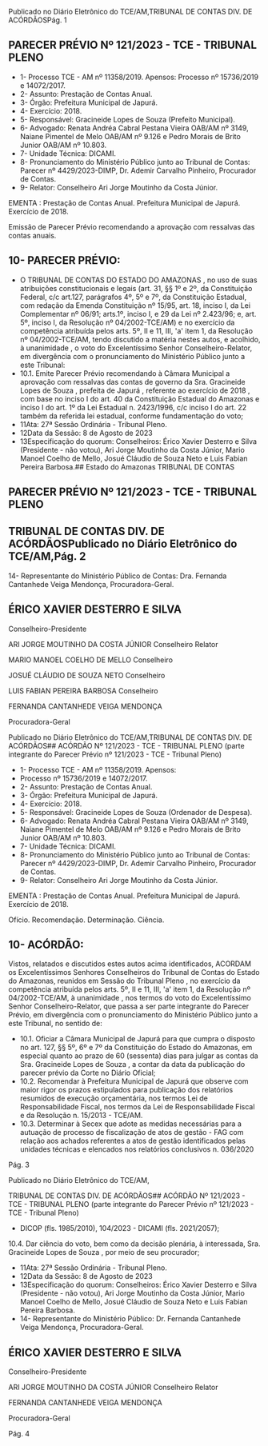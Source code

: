 Publicado  no  Diário  Eletrônico do TCE/AM,TRIBUNAL DE CONTAS DIV. DE ACÓRDÃOSPág. 1

## PARECER PRÉVIO Nº 121/2023 - TCE - TRIBUNAL PLENO

- 1- Processo TCE - AM nº 11358/2019. Apensos: Processo nº  15736/2019 e 14072/2017.
- 2- Assunto: Prestação de Contas Anual.
- 3- Órgão: Prefeitura Municipal de Japurá.
- 4- Exercício: 2018.
- 5- Responsável: Gracineide Lopes de Souza (Prefeito Municipal).
- 6- Advogado: Renata Andréa Cabral Pestana Vieira OAB/AM nº 3149, Naiane Pimentel de Melo OAB/AM nº 9.126 e Pedro Morais de Brito Junior OAB/AM nº 10.803.
- 7- Unidade Técnica: DICAMI.
- 8- Pronunciamento do  Ministério  Público  junto  ao  Tribunal  de  Contas: Parecer  nº 4429/2023-DIMP, Dr. Ademir Carvalho Pinheiro, Procurador de Contas.
- 9- Relator: Conselheiro Ari Jorge Moutinho da Costa Júnior.

EMENTA :  Prestação  de  Contas  Anual.    Prefeitura Municipal de Japurá.  Exercício de 2018.

Emissão de Parecer Prévio recomendando a aprovação com ressalvas das contas anuais.

## 10-  PARECER PRÉVIO:

- O  TRIBUNAL  DE  CONTAS  DO  ESTADO  DO  AMAZONAS ,  no  uso  de  suas atribuições  constitucionais  e  legais  (art.  31,  §§  1º  e  2º,  da  Constituição  Federal,  c/c art.127,  parágrafos  4º,  5º  e  7º,  da  Constituição  Estadual,  com  redação  da  Emenda Constituição nº 15/95, art. 18, inciso I, da Lei Complementar nº 06/91; arts.1º, inciso I, e 29  da  Lei  nº  2.423/96;  e,  art.  5º,  inciso  I,  da  Resolução  nº  04/2002-TCE/AM)  e  no exercício da competência atribuída pelos arts. 5º, II e 11, III, 'a' item 1, da Resolução nº 04/2002-TCE/AM, tendo discutido a matéria nestes autos, e acolhido, à unanimidade , o voto do Excelentíssimo Senhor Conselheiro-Relator, em divergência com o pronunciamento do Ministério Público junto a este Tribunal:
- 10.1.  Emite Parecer Prévio recomendando à Câmara Municipal a aprovação com ressalvas das contas de governo da Sra. Gracineide Lopes de Souza ,  prefeita  de Japurá ,  referente  ao  exercício  de 2018 , com base no inciso I do art. 40 da Constituição Estadual do Amazonas e inciso I do art. 1º da Lei Estadual n. 2423/1996, c/c inciso I do art. 22 também da referida lei estadual, conforme fundamentação do voto;
- 11Ata: 27ª Sessão Ordinária - Tribunal Pleno.
- 12Data da Sessão: 8 de Agosto de 2023
- 13Especificação do quorum: Conselheiros: Érico Xavier Desterro e Silva (Presidente -  não  votou),  Ari  Jorge  Moutinho  da  Costa  Júnior,  Mario  Manoel  Coelho  de  Mello, Josué Cláudio de Souza Neto e Luis Fabian Pereira Barbosa.## Estado do Amazonas TRIBUNAL DE CONTAS

## PARECER PRÉVIO Nº 121/2023 - TCE - TRIBUNAL PLENO

## TRIBUNAL DE CONTAS DIV. DE ACÓRDÃOSPublicado  no  Diário  Eletrônico do TCE/AM,Pág. 2

14-  Representante do Ministério Público de Contas: Dra. Fernanda Cantanhede Veiga Mendonça, Procuradora-Geral.

## ÉRICO XAVIER DESTERRO E SILVA

Conselheiro-Presidente

ARI JORGE MOUTINHO DA COSTA JÚNIOR Conselheiro Relator

MARIO MANOEL COELHO DE MELLO Conselheiro

JOSUÉ CLÁUDIO DE SOUZA NETO Conselheiro

LUIS FABIAN PEREIRA BARBOSA Conselheiro

FERNANDA CANTANHEDE VEIGA MENDONÇA

Procuradora-Geral

Publicado  no  Diário  Eletrônico do TCE/AM,TRIBUNAL DE CONTAS DIV. DE ACÓRDÃOS## ACÓRDÃO Nº 121/2023 - TCE - TRIBUNAL PLENO (parte integrante do Parecer Prévio nº 121/2023 - TCE - Tribunal Pleno)

- 1- Processo TCE - AM nº 11358/2019. Apensos:
- Processo nº  15736/2019 e 14072/2017.
- 2- Assunto: Prestação de Contas Anual.
- 3- Órgão: Prefeitura Municipal de Japurá.
- 4- Exercício: 2018.
- 5- Responsável: Gracineide Lopes de Souza (Ordenador de Despesa).
- 6- Advogado: Renata Andréa Cabral Pestana Vieira OAB/AM nº 3149, Naiane Pimentel de Melo OAB/AM nº 9.126 e Pedro Morais de Brito Junior OAB/AM nº 10.803.
- 7- Unidade Técnica: DICAMI.
- 8- Pronunciamento do  Ministério  Público  junto  ao  Tribunal  de  Contas: Parecer  nº 4429/2023-DIMP, Dr. Ademir Carvalho Pinheiro, Procurador de Contas.
- 9- Relator: Conselheiro Ari Jorge Moutinho da Costa Júnior.

EMENTA :  Prestação  de  Contas  Anual.    Prefeitura Municipal de Japurá. Exercício de 2018.

Ofício. Recomendação. Determinação. Ciência.

## 10-  ACÓRDÃO:

Vistos, relatados e discutidos estes autos acima identificados, ACORDAM os Excelentíssimos Senhores Conselheiros do Tribunal de Contas do Estado do Amazonas, reunidos em Sessão do Tribunal Pleno , no exercício da competência atribuída pelos arts. 5º, II e 11, III, 'a' item 1, da Resolução nº 04/2002-TCE/AM, à unanimidade , nos termos do voto do Excelentíssimo Senhor Conselheiro-Relator, que passa a ser parte integrante do Parecer Prévio, em divergência com o pronunciamento do Ministério Público junto a este Tribunal, no sentido de:

- 10.1.  Oficiar a Câmara Municipal de Japurá para que cumpra o disposto no art.  127,  §§  5º,  6º  e  7º  da  Constituição  do  Estado do Amazonas, em especial quanto ao prazo de 60 (sessenta) dias para julgar as contas da Sra. Gracineide Lopes de Souza , a contar da data da publicação do parecer prévio da Corte no Diário Oficial;
- 10.2.  Recomendar à Prefeitura Municipal de Japurá que observe com maior rigor  os  prazos  estipulados  para  publicação  dos  relatórios  resumidos de execução orçamentária, nos termos Lei de Responsabilidade Fiscal, nos  termos  da  Lei  de  Responsabilidade  Fiscal  e  da  Resolução  n. 15/2013 - TCE/AM.
- 10.3.  Determinar à  Secex  que  adote  as  medidas  necessárias  para  a autuação de processo de fiscalização de atos de gestão - FAG com relação  aos  achados  referentes  a  atos  de  gestão  identificados  pelas unidades técnicas e elencados nos relatórios conclusivos n. 036/2020

Pág. 3

Publicado  no  Diário  Eletrônico do TCE/AM,

TRIBUNAL DE CONTAS DIV. DE ACÓRDÃOS## ACÓRDÃO Nº 121/2023 - TCE - TRIBUNAL PLENO (parte integrante do Parecer Prévio nº 121/2023 - TCE - Tribunal Pleno)

- DICOP (fls. 1985/2010), 104/2023 - DICAMI (fls. 2021/2057);

10.4.  Dar  ciência do voto,  bem  como  da  decisão  plenária,  à  interessada, Sra. Gracineide Lopes de Souza , por meio de seu procurador;

- 11Ata: 27ª Sessão Ordinária - Tribunal Pleno.
- 12Data da Sessão: 8 de Agosto de 2023
- 13Especificação do quorum: Conselheiros: Érico Xavier Desterro e Silva (Presidente -  não  votou),  Ari  Jorge  Moutinho  da  Costa  Júnior,  Mario  Manoel  Coelho  de  Mello, Josué Cláudio de Souza Neto e Luis Fabian Pereira Barbosa.
- 14-  Representante do Ministério Público: Dr. Fernanda Cantanhede Veiga Mendonça, Procuradora-Geral.

## ÉRICO XAVIER DESTERRO E SILVA

Conselheiro-Presidente

ARI JORGE MOUTINHO DA COSTA JÚNIOR Conselheiro Relator

FERNANDA CANTANHEDE VEIGA MENDONÇA

Procuradora-Geral

Pág. 4